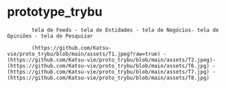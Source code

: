 # prototype_trybu

            tela de Feeds - tela de Entidades - tela de Negócios- tela de Opiniões - tela de Pesquizar
            
            (https://github.com/Katsu-vie/proto_trybu/blob/main/assets/T1.jpeg?raw=true) - (https://github.com/Katsu-vie/proto_trybu/blob/main/assets/T2.jpeg)- (https://github.com/Katsu-vie/proto_trybu/blob/main/assets/T6.jpg) - (https://github.com/Katsu-vie/proto_trybu/blob/main/assets/T7.jpg) - (https://github.com/Katsu-vie/proto_trybu/blob/main/assets/T8.jpg)
